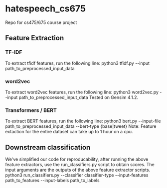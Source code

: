 # hatespeech_cs675
Repo for cs475/675 course project
## Feature Extraction

### TF-IDF
To extract tfidf features, run the following line:
python3 tfidf.py --input path_to_preprocessed_input_data

### word2vec
To extract word2vec features, run the following line:
python3 word2vec.py --input path_to_preprocessed_input_data
Tested on Gensim 4.1.2.

### Transformers / BERT
To extract BERT features, run the following line:
python3 bert.py --input-file path_to_preprocessed_input_data --bert-type {base|tweet}
Note: Feature extaction for the entire dataset can take up to 1 hour on a cpu.


## Downstream classification
We've simplified our code for reproducability, after running the above feature extractors, use the run_classifiers.py script to obtain scores. The input arguments are the outputs of the above feature extractor scripts.
python3 run_classifiers.py --classifier classifier-type --input-features path_to_features --input-labels path_to_labels
